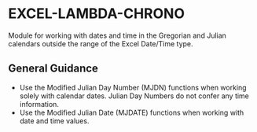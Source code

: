 # EXCEL-LAMBDA-CHRONO

Module for working with dates and time in the Gregorian and Julian calendars outside the range of the Excel Date/Time type.

## General Guidance

* Use the Modified Julian Day Number (MJDN) functions when working solely with calendar dates. Julian Day Numbers do not confer any time information.
* Use the Modified Julian Date (MJDATE) functions when working with date and time values.

